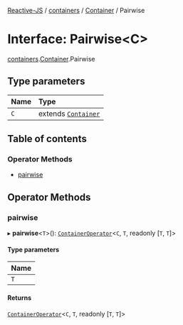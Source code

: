 [Reactive-JS](../README.md) / [containers](../modules/containers.md) / [Container](../modules/containers.Container.md) / Pairwise

# Interface: Pairwise<C\>

[containers](../modules/containers.md).[Container](../modules/containers.Container.md).Pairwise

## Type parameters

| Name | Type |
| :------ | :------ |
| `C` | extends [`Container`](containers.Container-1.md) |

## Table of contents

### Operator Methods

- [pairwise](containers.Container.Pairwise.md#pairwise)

## Operator Methods

### pairwise

▸ **pairwise**<`T`\>(): [`ContainerOperator`](../modules/containers.md#containeroperator)<`C`, `T`, readonly [`T`, `T`]\>

#### Type parameters

| Name |
| :------ |
| `T` |

#### Returns

[`ContainerOperator`](../modules/containers.md#containeroperator)<`C`, `T`, readonly [`T`, `T`]\>
